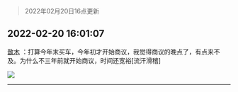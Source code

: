 > 2022年02月20日16点更新
<link rel="stylesheet" href="https://cdn.jsdelivr.net/gh/taotie6/sampleJSON@main/css/photo_show.css">
<meta name="referrer" content="no-referrer" />


 ## 2022-02-20 16:01:07 

 [㪚木](https://www.coolapk.com/feed/33694848?shareKey=NTBhYmZhM2YyZTBiNjIxMWY1NWM~) ：打算今年末买车，今年初才开始商议，我觉得商议的晚点了，有点来不及。为什么不三年前就开始商议，时间还宽裕[流汗滑稽] 

<div class="album">
<img class="img-item" src="http://image.coolapk.com/feed/2021/0719/22/1081091_af8aad1f_6549_5893@218x218.gif" />
</div>

 ------- 

